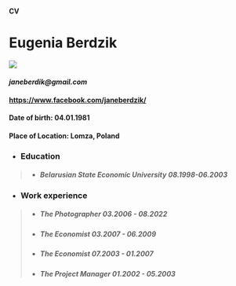 #### CV
# **Eugenia Berdzik**
![](https://scontent.fwaw3-1.fna.fbcdn.net/v/t39.30808-6/295959175_149407541024128_6187818501652067482_n.jpg?_nc_cat=102&ccb=1-7&_nc_sid=730e14&_nc_ohc=9g42XRzOXdgAX8ZN-c4&_nc_ht=scontent.fwaw3-1.fna&oh=00_AfDQy4cTxJUXDQsvm7GEyOMf0F28XuBpO4zk11DvvIDU5A&oe=6397C650)
#### _janeberdik@gmail.com_
#### <https://www.facebook.com/janeberdzik/>
#### Date of birth: 04.01.1981
#### Place of Location: Lomza, Poland
* ### Education
> * ##### Belarusian State Economic University 08.1998-06.2003
* ### Work experience
> * ##### The Photographer 03.2006 - 08.2022
>* ##### The Economist 03.2007 - 06.2009
>* ##### The Economist 07.2003 - 01.2007
>* ##### The Project Manager 01.2002 - 05.2003